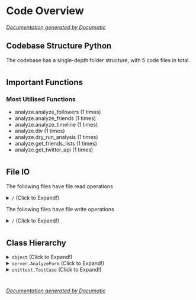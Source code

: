 # Code Overview

[_Documentation generated by Documatic_](https://www.documatic.com)

<!---Documatic-section-Codebase Structure Python-start--->
## Codebase Structure Python

The codebase has a single-depth folder structure,
                with 5 code files in total.

# #
<!---Documatic-section-Codebase Structure Python-end--->

<!---Documatic-section-Important Functions-start--->
## Important Functions

<!---Documatic-block-important_funcs-start--->
<!---Documatic-block-most_used_funcs-start--->
### Most Utilised Functions

* analyze.analyze_followers (1 times)
* analyze.analyze_friends (1 times)
* analyze.analyze_timeline (1 times)
* analyze.div (1 times)
* analyze.dry_run_analysis (1 times)
* analyze.get_friends_lists (1 times)
* analyze.get_twitter_api (1 times)
<!---Documatic-block-most_used_funcs-end--->
<!---Documatic-block-important_funcs-end--->

# #
<!---Documatic-section-Important Functions-end--->

<!---Documatic-section-File IO-start--->
## File IO

<!---Documatic-block-file_io-start--->
The following files have file read operations

<!---Documatic-block-/-start--->
<details>
	<summary><code>/</code> (Click to Expand!)</summary>

* analyze: detector.pickle
</details>
<!---Documatic-block-/-end--->

The following files have file write operations

<!---Documatic-block-/-start--->
<details>
	<summary><code>/</code> (Click to Expand!)</summary>

* analyze: detector.pickle
</details>
<!---Documatic-block-/-end--->
<!---Documatic-block-file_io-end--->

# #
<!---Documatic-section-File IO-end--->

<!---Documatic-section-Class Hierarchy-start--->
## Class Hierarchy

<!---Documatic-block-object-start--->
<details>
	<summary><code>object</code> (Click to Expand!)</summary>

* analyze.Analysis
* analyze.Cache
* analyze.Stat
</details>
<!---Documatic-block-object-end--->

<!---Documatic-block-server.AnalyzeForm-start--->
<details>
	<summary><code>server.AnalyzeForm</code> (Click to Expand!)</summary>

* server.AnalyzeForm
</details>
<!---Documatic-block-server.AnalyzeForm-end--->

<!---Documatic-block-unittest.TestCase-start--->
<details>
	<summary><code>unittest.TestCase</code> (Click to Expand!)</summary>

* tests.test_declared_gender.TestDeclaredGender
</details>
<!---Documatic-block-unittest.TestCase-end--->

# #
<!---Documatic-section-Class Hierarchy-end--->

[_Documentation generated by Documatic_](https://www.documatic.com)